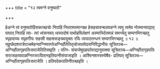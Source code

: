 +++
title = "१२ त्वमग्ने वनुष्यतो"

+++

हेअग्ने त्वं वनुष्यतोहिंसकाच्छत्रोः निपाहि नितरामस्मान्त्रक्ष हेसहसावन्बलवन्नग्ने त्वमु त्वमेव नोस्मानवद्यात् पापात् निपाहि त्वा- त्वां ध्वंसनवत् ध्वस्तदोषं पाथोहविर्लक्षणं अस्माभिर्दत्तमन्नं समभ्येतु सम्यगभिगच्छतु स्पृहयाय्यः स्पृहणीयः सहस्री सहस्रसङ्ख्ययुक्तः रयिः त्वयादत्तन्धनं सम्यगभिगच्छतु ॥ १२ ॥ व्यूह्ळेदशरात्रेपञ्चमेहन्याग्निमारुतेअग्निर्होतेतितृचोजातवेदसनिविद्धानीयः सूत्रितञ्च—अग्निर्होतागृहपतिःसराजेतितिस्रइति । पत्नि- संयाजेषुग्रहपतेराद्यानुवाक्या सूत्रितञ्च—अग्निर्होतागृहपतिः सराजाहव्यवाळग्निरजरःपितानइतिपत्नीसंयाजाइति । आश्विनशस्त्रस्येषैव- प्रतिपत् सूत्रितञ्च—अग्निर्होतागृहपतिःसराजेति । प्रतिपदेकपातिनीपच्छइति ।